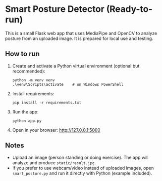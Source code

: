 # Smart Posture Detector (Ready-to-run)

This is a small Flask web app that uses MediaPipe and OpenCV to analyze posture from an uploaded image.
It is prepared for local use and testing.

## How to run

1. Create and activate a Python virtual environment (optional but recommended):
   ```
   python -m venv venv
   .\venv\Scripts\activate    # on Windows PowerShell
   ```

2. Install requirements:
   ```
   pip install -r requirements.txt
   ```

3. Run the app:
   ```
   python app.py
   ```

4. Open in your browser:
   http://127.0.0.1:5000

## Notes
- Upload an image (person standing or doing exercise). The app will analyze and produce `static/result.jpg`.
- If you prefer to use webcam/video instead of uploaded images, open `smart_posture.py` and run it directly with Python (example included).
